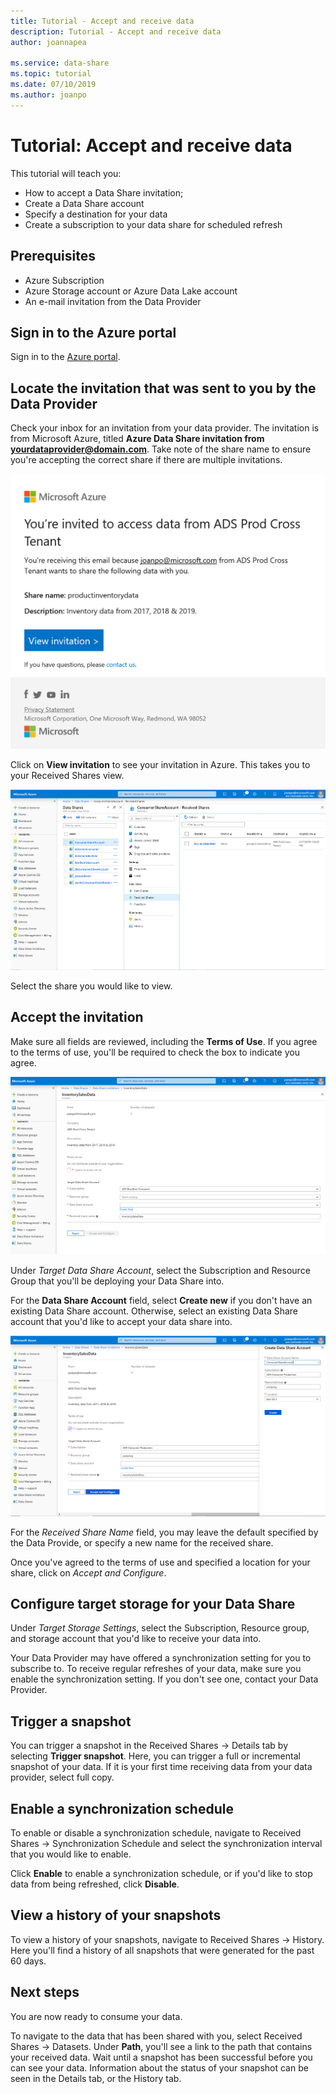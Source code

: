 ```yaml
---
title: Tutorial - Accept and receive data 
description: Tutorial - Accept and receive data 
author: joannapea

ms.service: data-share
ms.topic: tutorial
ms.date: 07/10/2019
ms.author: joanpo
---
```

# Tutorial: Accept and receive data 

This tutorial will teach you:

* How to accept a Data Share invitation;
* Create a Data Share account
* Specify a destination for your data
* Create a subscription to your data share for scheduled refresh

## Prerequisites

* Azure Subscription
* Azure Storage account or Azure Data Lake account
* An e-mail invitation from the Data Provider 

## Sign in to the Azure portal

Sign in to the [Azure portal](https://portal.azure.com/).

## Locate the invitation that was sent to you by the Data Provider 

Check your inbox for an invitation from your data provider. The invitation is from Microsoft Azure, titled **Azure Data Share invitation from <yourdataprovider@domain.com>**. Take note of the share name to ensure you're accepting the correct share if there are multiple invitations. 

![Invitation](./media/invitation.png "Data Share Invitation") 

Click on **View invitation** to see your invitation in Azure. This takes you to your Received Shares view.

![Received Shares](./media/received-shares.png "Received shares") 

Select the share you would like to view. 

## Accept the invitation
Make sure all fields are reviewed, including the **Terms of Use**. If you agree to the terms of use, you'll be required to check the box to indicate you agree. 

![Consumer Share Invitation](./media/consumer-share-accept.png "Consumers Data Share") 

Under *Target Data Share Account*, select the Subscription and Resource Group that you'll be deploying your Data Share into. 

For the **Data Share Account** field, select **Create new** if you don't have an existing Data Share account. Otherwise, select an existing Data Share account that you'd like to accept your data share into. 

![Consumer Share Account Creation](./media/consumer-new-share-account.png "New Data Share Account") 

For the *Received Share Name* field, you may leave the default specified by the Data Provide, or specify a new name for the received share. 

Once you've agreed to the terms of use and specified a location for your share, click on *Accept and Configure*. 

## Configure target storage for your Data Share
Under *Target Storage Settings*, select the Subscription, Resource group, and storage account that you'd like to receive your data into. 

Your Data Provider may have offered a synchronization setting for you to subscribe to. To receive regular refreshes of your data, make sure you enable the synchronization setting. If you don't see one, contact your Data Provider. 

## Trigger a snapshot
You can trigger a snapshot in the Received Shares -> Details tab by selecting **Trigger snapshot**. Here, you can trigger a full or  incremental snapshot of your data. If it is your first time receiving data from your data provider, select full copy. 

## Enable a synchronization schedule
To enable or disable a synchronization schedule, navigate to Received Shares -> Synchronization Schedule and select the synchronization interval that you would like to enable. 

Click **Enable** to enable a synchronization schedule, or if you'd like to stop data from being refreshed, click **Disable**. 

## View a history of your snapshots
To view a history of your snapshots, navigate to Received Shares -> History. Here you'll find a history of all snapshots that were generated for the past 60 days. 

## Next steps
You are now ready to consume your data. 

To navigate to the data that has been shared with you, select Received Shares -> Datasets. Under **Path**, you'll see a link to the path that contains your received data. Wait until a snapshot has been successful before you can see your data. Information about the status of your snapshot can be seen in the Details tab, or the History tab. 
